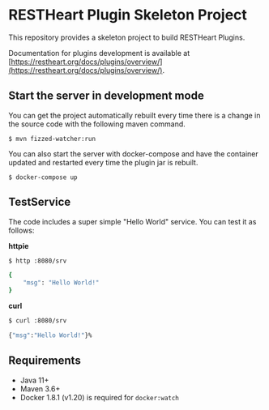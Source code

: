 # RESTHeart Plugin Skeleton Project

This repository provides a skeleton project to build RESTHeart Plugins.

Documentation for plugins development is available at [https://restheart.org/docs/plugins/overview/](https://restheart.org/docs/plugins/overview/).

## Start the server in development mode

You can get the project automatically rebuilt every time there is a change in the source code with the following maven command.

```
$ mvn fizzed-watcher:run
```

You can also start the server with docker-compose and have the container updated and restarted every time the plugin jar is rebuilt.

```
$ docker-compose up

```

## TestService

The code includes a super simple "Hello World" service. You can test it as follows:

**httpie**

```bash
$ http :8080/srv

{
    "msg": "Hello World!"
}
```

**curl**

```bash
$ curl :8080/srv

{"msg":"Hello World!"}%
```

## Requirements

- Java 11+
- Maven 3.6+
- Docker 1.8.1 (v1.20) is required for `docker:watch`